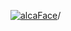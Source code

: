 [![alcaFace](https://camo.githubusercontent.com/2ee094c4af74cb0ec2e19388fccfb809837623e3/68747470733a2f2f7374617469632d63646e2e6a74766e772e6e65742f656d6f7469636f6e732f76312f3332383632362f312e30)](https://twitch.tv/Alca)/

<!--
# My "Popular" CodePens

<table>
	<tr>
		<th></th>
		<th>Title</th>
		<th>Last updated</th>
	</tr>
	<tr>
		<td><a href="https://codepen.io/Alca/pen/yLxWPEr" rel="nofollow"><img src="https://codepen.io/alca/pen/yLxWPEr/image/default.png" width="100" height="56.25"></a></td>
		<td><a href="https://codepen.io/Alca/pen/yLxWPEr" rel="nofollow">A Pen by Jacob Foster</a></td>
		<td>Mar 31, 2023</td>
	</tr>
	<tr>
		<td><a href="https://codepen.io/Alca/pen/LYJqXVy" rel="nofollow"><img src="https://codepen.io/alca/pen/LYJqXVy/image/default.png" width="100" height="56.25"></a></td>
		<td><a href="https://codepen.io/Alca/pen/LYJqXVy" rel="nofollow">A Pen by Jacob Foster</a></td>
		<td>Mar 27, 2023</td>
	</tr>
	<tr>
		<td><a href="https://codepen.io/Alca/pen/wvEROBO" rel="nofollow"><img src="https://codepen.io/alca/pen/wvEROBO/image/default.png" width="100" height="56.25"></a></td>
		<td><a href="https://codepen.io/Alca/pen/wvEROBO" rel="nofollow">OBS Source Finder</a></td>
		<td>Mar 26, 2023</td>
	</tr>
	<tr>
		<td><a href="https://codepen.io/Alca/pen/gOdZrvz" rel="nofollow"><img src="https://codepen.io/alca/pen/gOdZrvz/image/default.png" width="100" height="56.25"></a></td>
		<td><a href="https://codepen.io/Alca/pen/gOdZrvz" rel="nofollow">Salon Style Hang Layout</a></td>
		<td>Mar 24, 2023</td>
	</tr>
	<tr>
		<td><a href="https://codepen.io/Alca/pen/YzOONrX" rel="nofollow"><img src="https://codepen.io/alca/pen/YzOONrX/image/default.png" width="100" height="56.25"></a></td>
		<td><a href="https://codepen.io/Alca/pen/YzOONrX" rel="nofollow">A Pen by Jacob Foster</a></td>
		<td>Mar 20, 2023</td>
	</tr>
	<tr>
		<td><a href="https://codepen.io/Alca/pen/ZEMMQgW" rel="nofollow"><img src="https://codepen.io/alca/pen/ZEMMQgW/image/default.png" width="100" height="56.25"></a></td>
		<td><a href="https://codepen.io/Alca/pen/ZEMMQgW" rel="nofollow">A Pen by Jacob Foster</a></td>
		<td>Mar 20, 2023</td>
	</tr>
	<tr>
		<td><a href="https://codepen.io/Alca/pen/BaOPLOb" rel="nofollow"><img src="https://codepen.io/alca/pen/BaOPLOb/image/default.png" width="100" height="56.25"></a></td>
		<td><a href="https://codepen.io/Alca/pen/BaOPLOb" rel="nofollow">A Pen by Jacob Foster</a></td>
		<td>Mar 18, 2023</td>
	</tr>
	<tr>
		<td><a href="https://codepen.io/Alca/pen/abaKOeg" rel="nofollow"><img src="https://codepen.io/alca/pen/abaKOeg/image/default.png" width="100" height="56.25"></a></td>
		<td><a href="https://codepen.io/Alca/pen/abaKOeg" rel="nofollow">A Pen by Jacob Foster</a></td>
		<td>Mar 21, 2023</td>
	</tr>
	<tr>
		<td><a href="https://codepen.io/Alca/pen/wvEymYV" rel="nofollow"><img src="https://codepen.io/alca/pen/wvEymYV/image/default.png" width="100" height="56.25"></a></td>
		<td><a href="https://codepen.io/Alca/pen/wvEymYV" rel="nofollow">A Pen by Jacob Foster</a></td>
		<td>Mar 21, 2023</td>
	</tr>
	<tr>
		<td><a href="https://codepen.io/Alca/pen/JjapOdE" rel="nofollow"><img src="https://codepen.io/alca/pen/JjapOdE/image/default.png" width="100" height="56.25"></a></td>
		<td><a href="https://codepen.io/Alca/pen/JjapOdE" rel="nofollow">A Pen by Jacob Foster</a></td>
		<td>Mar 21, 2023</td>
	</tr>
</table>

---

###### Last updated: Fri, 31 Mar 2023 05:01:18 GMT
-->
